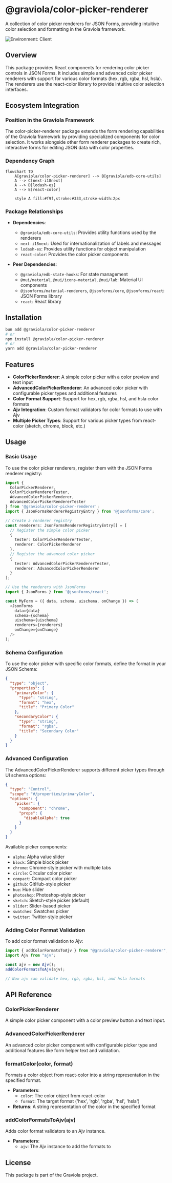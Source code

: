 # @graviola/color-picker-renderer

A collection of color picker renderers for JSON Forms, providing intuitive color selection and formatting in the Graviola framework.

![Environment: Client](https://img.shields.io/badge/Environment-Client-blue)

## Overview

This package provides React components for rendering color picker controls in JSON Forms. It includes simple and advanced color picker renderers with support for various color formats (hex, rgb, rgba, hsl, hsla). The renderers use the react-color library to provide intuitive color selection interfaces.

## Ecosystem Integration

### Position in the Graviola Framework

The color-picker-renderer package extends the form rendering capabilities of the Graviola framework by providing specialized components for color selection. It works alongside other form renderer packages to create rich, interactive forms for editing JSON data with color properties.

### Dependency Graph

```mermaid
flowchart TD
    A[graviola/color-picker-renderer] --> B[graviola/edb-core-utils]
    A --> C[next-i18next]
    A --> D[lodash-es]
    A --> E[react-color]

    style A fill:#f9f,stroke:#333,stroke-width:2px
```

### Package Relationships

- **Dependencies**:

  - `@graviola/edb-core-utils`: Provides utility functions used by the renderers
  - `next-i18next`: Used for internationalization of labels and messages
  - `lodash-es`: Provides utility functions for object manipulation
  - `react-color`: Provides the color picker components

- **Peer Dependencies**:
  - `@graviola/edb-state-hooks`: For state management
  - `@mui/material`, `@mui/icons-material`, `@mui/lab`: Material UI components
  - `@jsonforms/material-renderers`, `@jsonforms/core`, `@jsonforms/react`: JSON Forms library
  - `react`: React library

## Installation

```bash
bun add @graviola/color-picker-renderer
# or
npm install @graviola/color-picker-renderer
# or
yarn add @graviola/color-picker-renderer
```

## Features

- **ColorPickerRenderer**: A simple color picker with a color preview and text input
- **AdvancedColorPickerRenderer**: An advanced color picker with configurable picker types and additional features
- **Color Format Support**: Support for hex, rgb, rgba, hsl, and hsla color formats
- **Ajv Integration**: Custom format validators for color formats to use with Ajv
- **Multiple Picker Types**: Support for various picker types from react-color (sketch, chrome, block, etc.)

## Usage

### Basic Usage

To use the color picker renderers, register them with the JSON Forms renderer registry:

```typescript
import {
  ColorPickerRenderer,
  ColorPickerRendererTester,
  AdvancedColorPickerRenderer,
  AdvancedColorPickerRendererTester
} from '@graviola/color-picker-renderer';
import { JsonFormsRendererRegistryEntry } from '@jsonforms/core';

// Create a renderer registry
const renderers: JsonFormsRendererRegistryEntry[] = [
  // Register the simple color picker
  {
    tester: ColorPickerRendererTester,
    renderer: ColorPickerRenderer
  },
  // Register the advanced color picker
  {
    tester: AdvancedColorPickerRendererTester,
    renderer: AdvancedColorPickerRenderer
  }
];

// Use the renderers with JsonForms
import { JsonForms } from '@jsonforms/react';

const MyForm = ({ data, schema, uischema, onChange }) => (
  <JsonForms
    data={data}
    schema={schema}
    uischema={uischema}
    renderers={renderers}
    onChange={onChange}
  />
);
```

### Schema Configuration

To use the color picker with specific color formats, define the format in your JSON Schema:

```json
{
  "type": "object",
  "properties": {
    "primaryColor": {
      "type": "string",
      "format": "hex",
      "title": "Primary Color"
    },
    "secondaryColor": {
      "type": "string",
      "format": "rgba",
      "title": "Secondary Color"
    }
  }
}
```

### Advanced Configuration

The AdvancedColorPickerRenderer supports different picker types through UI schema options:

```json
{
  "type": "Control",
  "scope": "#/properties/primaryColor",
  "options": {
    "picker": {
      "component": "chrome",
      "props": {
        "disableAlpha": true
      }
    }
  }
}
```

Available picker components:

- `alpha`: Alpha value slider
- `block`: Simple block picker
- `chrome`: Chrome-style picker with multiple tabs
- `circle`: Circular color picker
- `compact`: Compact color picker
- `github`: GitHub-style picker
- `hue`: Hue slider
- `photoshop`: Photoshop-style picker
- `sketch`: Sketch-style picker (default)
- `slider`: Slider-based picker
- `swatches`: Swatches picker
- `twitter`: Twitter-style picker

### Adding Color Format Validation

To add color format validation to Ajv:

```typescript
import { addColorFormatsToAjv } from "@graviola/color-picker-renderer";
import Ajv from "ajv";

const ajv = new Ajv();
addColorFormatsToAjv(ajv);

// Now ajv can validate hex, rgb, rgba, hsl, and hsla formats
```

## API Reference

### ColorPickerRenderer

A simple color picker component with a color preview button and text input.

### AdvancedColorPickerRenderer

An advanced color picker component with configurable picker type and additional features like form helper text and validation.

### formatColor(color, format)

Formats a color object from react-color into a string representation in the specified format.

- **Parameters**:
  - `color`: The color object from react-color
  - `format`: The target format ('hex', 'rgb', 'rgba', 'hsl', 'hsla')
- **Returns**: A string representation of the color in the specified format

### addColorFormatsToAjv(ajv)

Adds color format validators to an Ajv instance.

- **Parameters**:
  - `ajv`: The Ajv instance to add the formats to

## License

This package is part of the Graviola project.
